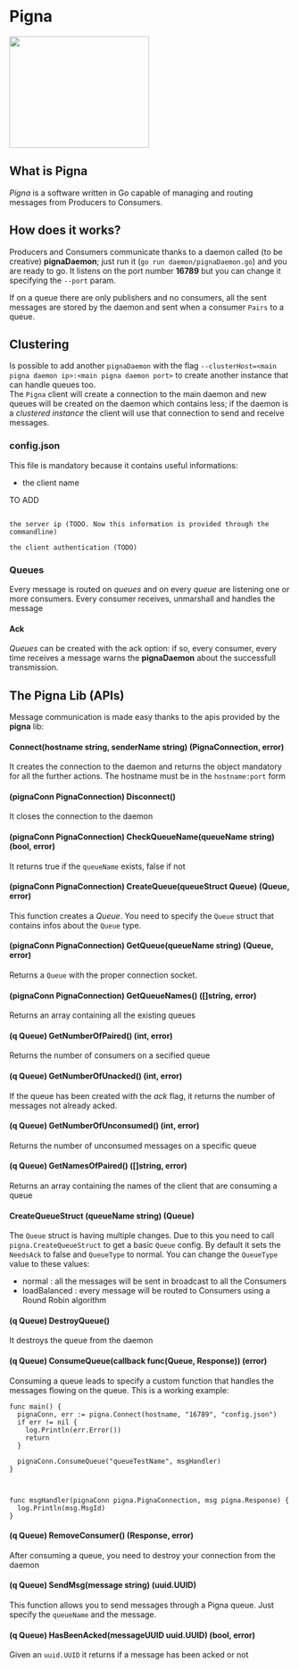 # Pigna


<img src="http://puskin.it/pigna_logo_blue_dark.png" height="200" width="250">

## What is Pigna
*Pigna* is a software written in Go capable of managing and routing messages from Producers to Consumers.

## How does it works?
Producers and Consumers communicate thanks to a daemon called (to be creative) **pignaDaemon**; just run it (`go run daemon/pignaDaemon.go`) and you are ready to go. It listens on the port number **16789** but you can change it specifying the `--port` param.

If on a queue there are only publishers and no consumers, all the sent messages are stored by the daemon and sent when a consumer `Pairs` to a queue.

## Clustering
Is possible to add another `pignaDaemon` with the flag `--clusterHost=<main pigna daemon ip>:<main pigna daemon port>` to create another instance that can handle queues too. <br>
The `Pigna` client will create a connection to the main daemon and new queues will be created on the daemon which contains less; if the daemon is a *clustered instance* the client will use that connection to send and receive messages.

### config.json
This file is mandatory because it contains useful informations:

* the client name

TO ADD
```

the server ip (TODO. Now this information is provided through the commandline)

the client authentication (TODO)

```

### Queues
Every message is routed on *queues* and on every *queue* are listening one or more consumers. Every consumer receives, unmarshall and handles the message

#### Ack
*Queues* can be created with the ack option: if so, every consumer, every time receives a message warns the **pignaDaemon** about the successfull transmission.

## The Pigna Lib (APIs)

Message communication is made easy thanks to the apis provided by the **pigna** lib:

#### Connect(hostname string, senderName string) (PignaConnection, error)
It creates the connection to the daemon and returns the object mandatory for all the further actions. The hostname must be in the `hostname:port` form

#### (pignaConn PignaConnection) Disconnect()
It closes the connection to the daemon

#### (pignaConn PignaConnection) CheckQueueName(queueName string) (bool, error)
It returns true if the `queueName` exists, false if not

#### (pignaConn PignaConnection) CreateQueue(queueStruct Queue) (Queue, error)
This function creates a *Queue*. You need to specify the `Queue` struct that contains infos about the `Queue` type.

#### (pignaConn PignaConnection) GetQueue(queueName string) (Queue, error)
Returns a `Queue` with the proper connection socket.

#### (pignaConn PignaConnection) GetQueueNames() ([]string, error)
Returns an array containing all the existing queues

#### (q Queue) GetNumberOfPaired() (int, error)
Returns the number of consumers on a secified queue

#### (q Queue) GetNumberOfUnacked() (int, error)
If the queue has been created with the *ack* flag, it returns the number of messages not already acked.

#### (q Queue) GetNumberOfUnconsumed() (int, error)
Returns the number of unconsumed messages on a specific queue

#### (q Queue) GetNamesOfPaired() ([]string, error)
Returns an array containing the names of the client that are consuming a queue

#### CreateQueueStruct (queueName string) (Queue)
The `Queue` struct is having multiple changes. Due to this you need to call `pigna.CreateQueueStruct` to get a basic `Queue` config. By default it sets the `NeedsAck` to false and `QueueType` to normal. You can change the `QueueType` value to these values:

- normal : all the messages will be sent in broadcast to all the Consumers
- loadBalanced : every message will be routed to Consumers using a Round Robin algorithm

#### (q Queue) DestroyQueue()
It destroys the queue from the daemon

#### (q Queue) ConsumeQueue(callback func(Queue, Response)) (error)
Consuming a queue leads to specify a custom function that handles the messages flowing on the queue.
This is a working example:

```
func main() {
  pignaConn, err := pigna.Connect(hostname, "16789", "config.json")
  if err != nil {
    log.Println(err.Error())
    return
  }

  pignaConn.ConsumeQueue("queueTestName", msgHandler)
}



func msgHandler(pignaConn pigna.PignaConnection, msg pigna.Response) {
  log.Println(msg.MsgId)
}
```

#### (q Queue) RemoveConsumer() (Response, error)
After consuming a queue, you need to destroy your connection from the daemon

#### (q Queue) SendMsg(message string) (uuid.UUID)
This function allows you to send messages through a Pigna queue. Just specify the `queueName` and the message.

#### (q Queue) HasBeenAcked(messageUUID uuid.UUID) (bool, error)
Given an `uuid.UUID` it returns if a message has been acked or not
